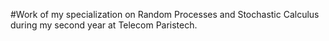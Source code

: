 #Work of my specialization on Random Processes and Stochastic Calculus during my second year at Telecom Paristech. 

